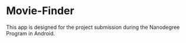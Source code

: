 # Movie-Finder
This app is designed for the project submission during the Nanodegree Program in Android. 


